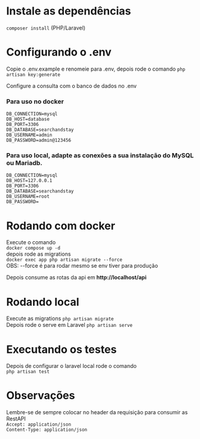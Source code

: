 # Instale as dependências
`composer install` (PHP/Laravel)<br />
# Configurando o .env
Copie o .env.example e renomeie para .env, depois rode o comando `php artisan key:generate`

Configure a consulta com o banco de dados no .env

### Para uso no docker
```
DB_CONNECTION=mysql
DB_HOST=database
DB_PORT=3306
DB_DATABASE=searchandstay
DB_USERNAME=admin
DB_PASSWORD=admin@123456
```
### Para uso local, adapte as conexões a sua instalação do MySQL ou Mariadb.
```
DB_CONNECTION=mysql
DB_HOST=127.0.0.1
DB_PORT=3306
DB_DATABASE=searchandstay
DB_USERNAME=root
DB_PASSWORD=
```
# Rodando com docker
Execute o comando <br />
`docker compose up -d` <br />
depois rode as migrations<br />
`docker exec app php artisan migrate --force` <br />
OBS: --force é para rodar mesmo se env tiver para produção

Depois consume as rotas da api em  **http://localhost/api**

# Rodando local
Execute as migrations `php artisan migrate`<br />
Depois rode o serve em Laravel `php artisan serve` <br />

# Executando os testes
Depois de configurar o laravel local rode o comando <br />
`php artisan test`


# Observações
Lembre-se de sempre colocar no header da requisição para consumir as RestAPI <br />
`Accept: application/json` <br />
`Content-Type: application/json`
